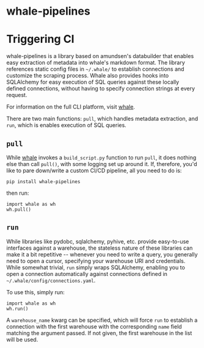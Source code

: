 # whale-pipelines

# Triggering CI
whale-pipelines is a library based on amundsen's databuilder that enables easy extraction of metadata into whale's markdown format. The library references static config files in `~/.whale/` to establish connections and customize the scraping process. Whale also provides hooks into SQLAlchemy for easy execution of SQL queries against these locally defined connections, without having to specify connection strings at every request.

For information on the full CLI platform, visit [whale](https://github.com/dataframehq/whale).

There are two main functions: `pull`, which handles metadata extraction, and `run`, which is enables execution of SQL queries.

## `pull`
While [whale](https://github.com/dataframehq/whale) invokes a `build_script.py` function to run `pull`, it does nothing else than call `pull()`, with some logging set up around it. If, therefore, you'd like to pare down/write a custom CI/CD pipeline, all you need to do is:

```
pip install whale-pipelines
```

then run:
```
import whale as wh
wh.pull()
```

## `run`
While libraries like pydobc, sqlalchemy, pyhive, etc. provide easy-to-use interfaces against a warehouse, the stateless nature of these libraries can make it a bit repetitive -- whenever you need to write a query, you generally need to open a cursor, specifying your warehouse URI and credentials. While somewhat trivial, `run` simply wraps SQLAlchemy, enabling you to open a connection automatically against connections defined in `~/.whale/config/connections.yaml`.

To use this, simply run:
```
import whale as wh
wh.run()
```

A `warehouse_name` kwarg can be specified, which will force `run` to establish a connection with the first warehouse with the corresponding `name` field matching the argument passed. If not given, the first warehouse in the list will be used.
